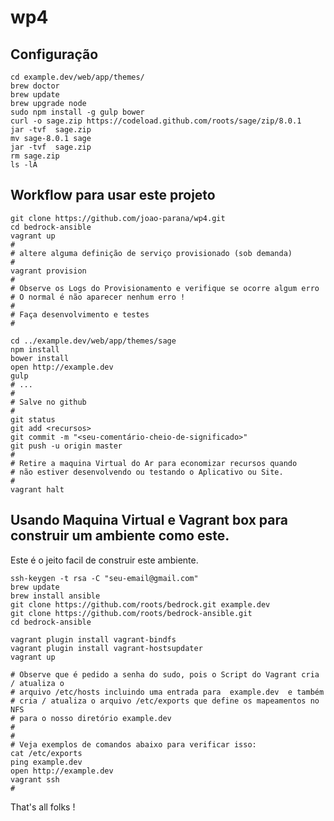 # wp4

## Configuração
    cd example.dev/web/app/themes/
    brew doctor 
    brew update
    brew upgrade node
    sudo npm install -g gulp bower
    curl -o sage.zip https://codeload.github.com/roots/sage/zip/8.0.1
    jar -tvf  sage.zip
    mv sage-8.0.1 sage
    jar -tvf  sage.zip
    rm sage.zip 
    ls -lA

## Workflow para usar este projeto

    git clone https://github.com/joao-parana/wp4.git
    cd bedrock-ansible
    vagrant up
    #
    # altere alguma definição de serviço provisionado (sob demanda)
    #
    vagrant provision
    #
    # Observe os Logs do Provisionamento e verifique se ocorre algum erro
    # O normal é não aparecer nenhum erro ! 
    #
    # Faça desenvolvimento e testes 
    # 
    
    cd ../example.dev/web/app/themes/sage
    npm install
    bower install
    open http://example.dev
    gulp
    # ...
    #
    # Salve no github
    #
    git status
    git add <recursos>
    git commit -m "<seu-comentário-cheio-de-significado>"
    git push -u origin master
    #
    # Retire a maquina Virtual do Ar para economizar recursos quando
    # não estiver desenvolvendo ou testando o Aplicativo ou Site.
    # 
    vagrant halt 

## Usando Maquina Virtual e Vagrant box para construir um ambiente como este.
Este é o jeito facil de construir este ambiente.

    ssh-keygen -t rsa -C "seu-email@gmail.com"
    brew update
    brew install ansible
    git clone https://github.com/roots/bedrock.git example.dev
    git clone https://github.com/roots/bedrock-ansible.git
    cd bedrock-ansible 

    vagrant plugin install vagrant-bindfs
    vagrant plugin install vagrant-hostsupdater
    vagrant up

    # Observe que é pedido a senha do sudo, pois o Script do Vagrant cria / atualiza o 
    # arquivo /etc/hosts incluindo uma entrada para  example.dev  e também 
    # cria / atualiza o arquivo /etc/exports que define os mapeamentos no NFS 
    # para o nosso diretório example.dev 
    # 
    #
    # Veja exemplos de comandos abaixo para verificar isso: 
    cat /etc/exports
    ping example.dev
    open http://example.dev
    vagrant ssh
    #

That's all folks !
